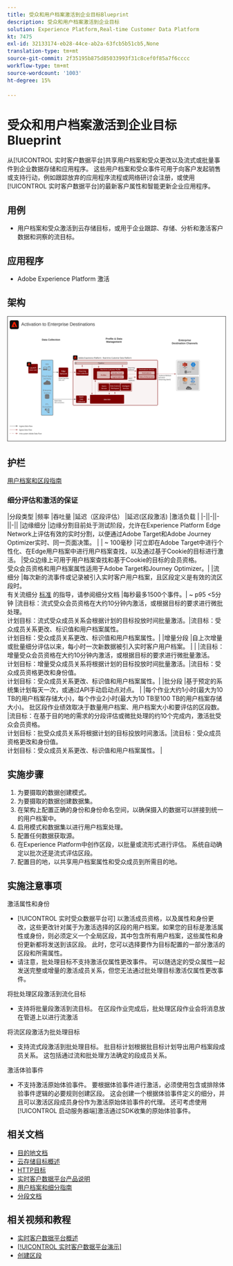 ```yaml
---
title: 受众和用户档案激活到企业目标Blueprint
description: 受众和用户档案激活到企业目标
solution: Experience Platform,Real-time Customer Data Platform
kt: 7475
exl-id: 32133174-eb28-44ce-ab2a-63fcb5b51cb5,None
translation-type: tm+mt
source-git-commit: 2f35195b875d85033993f31c8cef0f85a7f6cccc
workflow-type: tm+mt
source-wordcount: '1003'
ht-degree: 15%

---
```


# 受众和用户档案激活到企业目标Blueprint

从[!UICONTROL 实时客户数据平台]共享用户档案和受众更改以及流式或批量事件到企业数据存储和应用程序。 这些用户档案和受众事件可用于向客户发起销售或支持行动，例如跟踪放弃的应用程序流程或网络研讨会注册，或使用[!UICONTROL 实时客户数据平台]的最新客户属性和智能更新企业应用程序。

## 用例

* 用户档案和受众激活到云存储目标，或用于企业跟踪、存储、分析和激活客户数据和洞察的流目标。

## 应用程序

* Adobe Experience Platform 激活

## 架构

<img src="assets/enterprise_destination.svg" alt="企业激活方案的参考体系结构" style="border:1px solid #4a4a4a" />

## 护栏

[用户档案和区段指南](https://experienceleague.adobe.com/docs/experience-platform/profile/guardrails.html?lang=zh-Hans)

### 细分评估和激活的保证

|分段类型 |频率 |吞吐量 |延迟（区段评估） |延迟(区段激活) |激活负载 |
|-||-||-||-||
|边缘细分 |边缘分割目前处于测试阶段，允许在Experience Platform Edge Network上评估有效的实时分割，以便通过Adobe Target和Adobe Journey Optimizer实时、同一页面决策。 |  | ~ 100毫秒 |可立即在Adobe Target中进行个性化、在Edge用户档案中进行用户档案查找，以及通过基于Cookie的目标进行激活。 |受众边缘上可用于用户档案查找和基于Cookie的目标的会员资格。<br>受众会员资格和用户档案属性适用于Adobe Target和Journey Optimizer。|
|流细分 |每次新的流事件或记录被引入实时客户用户档案，且区段定义是有效的流区段时。 <br>有关流细分 [标准](https://experienceleague.adobe.com/docs/experience-platform/segmentation/api/streaming-segmentation.html?lang=zh-Hans) 的指导，请参阅细分文档 |每秒最多1500个事件。| ~ p95 &lt;5分钟 |流目标：流式受众会员资格在大约10分钟内激活，或根据目标的要求进行微批处理。<br>计划目标：流式受众成员关系会根据计划的目标投放时间批量激活。|流目标：受众成员关系更改、标识值和用户档案属性。<br>计划目标：受众成员关系更改、标识值和用户档案属性。|
|增量分段 |自上次增量或批量细分评估以来，每小时一次新数据被引入实时客户用户档案。 |  |  |流目标：增量受众会员资格在大约10分钟内激活，或根据目标的要求进行微批量激活。<br>计划目标：增量受众成员关系将根据计划的目标投放时间批量激活。|流目标：受众成员资格更改和身份值。<br>计划目标：受众成员关系更改、标识值和用户档案属性。|
|批分段 |基于预定的系统集计划每天一次，或通过API手动启动点对点。 |  |每个作业大约1小时(最大为10 TB的用户档案存储大小)，每个作业2小时(最大为10 TB至100 TB的用户档案存储大小)。 批区段作业绩效取决于数量用户档案、用户档案大小和要评估的区段数。 |流目标：在基于目的地的需求的分段评估或微批处理的约10个完成内，激活批受众会员资格。<br>计划目标：批受众成员关系将根据计划的目标投放时间激活。|流目标：受众成员资格更改和身份值。<br>计划目标：受众成员关系更改、标识值和用户档案属性。 |



## 实施步骤

1. 为要摄取的数据创建模式。
1. 为要摄取的数据创建数据集。
1. 在架构上配置正确的身份和身份命名空间，以确保摄入的数据可以拼接到统一的用户档案中。
1. 启用模式和数据集以进行用户档案处理。
1. 配置任何数据获取源。
1. 在Experience Platform中创作区段，以批量或流形式进行评估。 系统自动确定以批次还是流式评估区段。
1. 配置目的地，以共享用户档案属性和受众成员到所需目的地。

## 实施注意事项

激活属性和身份

* [!UICONTROL 实时受众数据平台可] 以激活成员资格，以及属性和身份更改，这些更改针对属于为激活选择的区段的用户档案。如果您的目标是激活属性或身份，则必须定义一个全局区段，其中包含所有用户档案，这些属性和身份更新都将发送到该区段。 此时，您可以选择要作为目标配置的一部分激活的区段和所需属性。
* 请注意，批处理目标不支持激活仅属性更改事件。 可以随选定的受众属性一起发送完整或增量的激活成员关系，但您无法通过批处理目标激活仅属性更改事件。

将批处理区段激活到流化目标

* 支持将批量段激活到流目标。 在区段作业完成后，批处理区段作业会将消息放在管道上以进行流激活

将流区段激活为批处理目标

* 支持流式段激活到批处理目标。 批目标计划根据批目标计划导出用户档案段成员关系。 这包括通过流和批处理方法确定的段成员关系。

激活体验事件

* 不支持激活原始体验事件。 要根据体验事件进行激活，必须使用包含或排除体验事件逻辑的必要规则创建区段。 这会创建一个根据体验事件定义的细分，并且可以激活区段成员身份作为激活原始体验事件的代理。 还可考虑使用[!UICONTROL 启动服务器端]激活通过SDK收集的原始体验事件。

## 相关文档

* [目的地文档](https://experienceleague.adobe.com/docs/experience-platform/destinations/catalog/overview.html?lang=zh-Hans)
* [云存储目标概述](https://experienceleague.adobe.com/docs/experience-platform/destinations/catalog/cloud-storage/overview.html?lang=en#catalog)
* [HTTP目标](https://experienceleague.adobe.com/docs/experience-platform/destinations/catalog/http-destination.html?lang=en#overview)
* [实时客户数据平台产品说明](https://helpx.adobe.com/cn/legal/product-descriptions/real-time-customer-data-platform.html)
* [用户档案和细分指南](https://experienceleague.adobe.com/docs/experience-platform/profile/guardrails.html?lang=en)
* [分段文档](https://experienceleague.adobe.com/docs/experience-platform/segmentation/api/streaming-segmentation.html)

## 相关视频和教程

* [实时客户数据平台概述](https://experienceleague.adobe.com/docs/platform-learn/tutorials/application-services/rtcdp/understanding-the-real-time-customer-data-platform.html?lang=zh-Hans)
* [[!UICONTROL 实时客户数据平台演示]](https://experienceleague.adobe.com/docs/platform-learn/tutorials/application-services/rtcdp/demo.html?lang=zh-Hans)
* [创建区段](https://experienceleague.adobe.com/docs/platform-learn/tutorials/segments/create-segments.html?lang=zh-Hans)
